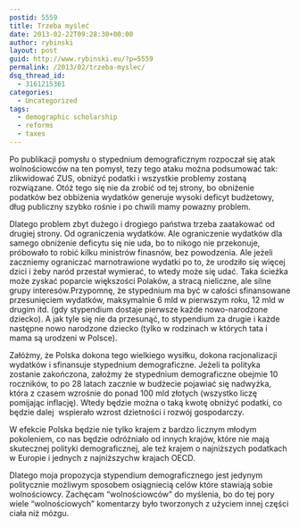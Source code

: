 ```yaml
---
postid: 5559
title: Trzeba myśleć
date: 2013-02-22T09:28:30+00:00
author: rybinski
layout: post
guid: http://www.rybinski.eu/?p=5559
permalink: /2013/02/trzeba-myslec/
dsq_thread_id:
  - 3161215361
categories:
  - Uncategorized
tags:
  - demographic scholarship
  - reforms
  - taxes
---
```

Po publikacji pomysłu o stypednium demograficznym rozpoczał się atak wolnościowców na ten pomysł, tezy tego ataku można podsumować tak: zlikwidować ZUS, obniżyć podatki i wszystkie problemy zostaną rozwiązane. Otóż tego się nie da zrobić od tej strony, bo obniżenie podatków bez obbiżenia wydatków generuje wysoki deficyt budżetowy, dług publiczny szybko rośnie i po chwili mamy powazny problem.

Dlatego problem zbyt dużego i drogiego państwa trzeba zaatakować od drugiej strony. Od ograniczenia wydatków. Ale ograniczenie wydatków dla samego obniżenie deficytu się nie uda, bo to nikogo nie przekonuje, próbowało to robić kilku ministrów finasnów, bez powodzenia. Ale jeżeli zaczniemy ograniczać marnotrawione wydatki po to, że urodziło się więcej dzici i żeby naród przestał wymierać, to wtedy może się udać. Taka ścieżka może zyskać poparcie większości Polaków, a stracą nieliczne, ale silne  grupy interesów.Przypomnę, że stypednium ma być w całości sfinansowane przesunięciem wydatków, maksymalnie 6 mld w pierwszym roku, 12 mld w drugim itd. (gdy stypendium dostaje pierwsze każde nowo-narodzone dziecko). A jak tyle się nie da przesunąć, to stypendium za drugie i każde następne nowo narodzone dziecko (tylko w rodzinach w których tata i mama są urodzeni w Polsce).

Załóżmy, że Polska dokona tego wielkiego wysiłku, dokona racjonalizacji wydatków i sfinansuje stypednium demograficzne. Jeżeli ta polityka zostanie zakończona, założmy że stypednium demograficzne obejmie 10 roczników, to po 28 latach zacznie w budżecie pojawiać się nadwyżka, która z czasem wzrośnie do ponad 100 mld złotych (wszystko liczę pomijając inflację). Wtedy będzie można o taką kwotę obniżyć podatki, co będzie dalej  wspierało wzrost dzietności i rozwój gospodarczy.

W efekcie Polska będzie nie tylko krajem z bardzo licznym młodym pokoleniem, co nas będzie odróżniało od innych krajów, które nie mają skutecznej polityki demograficznej, ale też krajem o najniższych podatkach w Europie i jednych z najniższychw krajach OECD.

Dlatego moja propozycja stypendium demograficznego jest jedynym politycznie możliwym sposobem osiągniecią celów które stawiają sobie wolnościowcy. Zachęcam “wolnościowców” do myślenia, bo do tej pory wiele “wolnościowych” komentarzy było tworzonych z użyciem innej części ciała niż mózgu.
